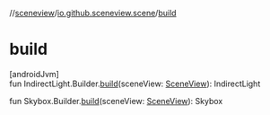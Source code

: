 //[sceneview](../../index.md)/[io.github.sceneview.scene](index.md)/[build](build.md)

# build

[androidJvm]\
fun IndirectLight.Builder.[build](build.md)(sceneView: [SceneView](../io.github.sceneview/-scene-view/index.md)): IndirectLight

fun Skybox.Builder.[build](build.md)(sceneView: [SceneView](../io.github.sceneview/-scene-view/index.md)): Skybox
